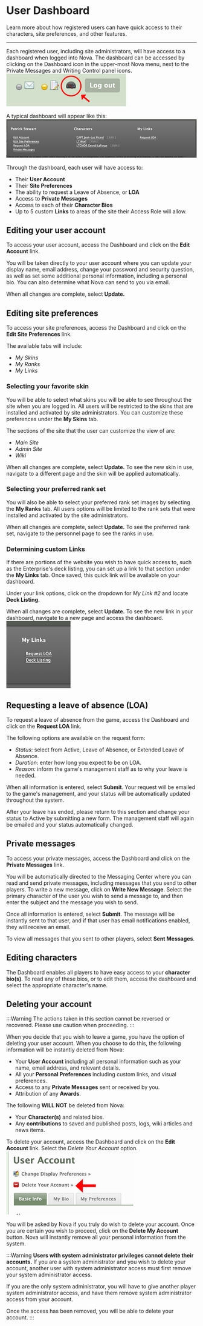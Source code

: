 # User Dashboard

Learn more about how registered users can have quick access to their characters, site preferences, and other features.

---

Each registered user, including site administrators, will have access to a dashboard when logged into Nova. The dashboard can be accessed by clicking on the Dashboard icon in the upper-most Nova menu, next to the Private Messages and Writing Control panel icons.
![Dashboard location](/images/docs/2.6/using-dashboard/dashboard-location.png)

A typical dashboard will appear like this:
![Dashboard location](/images/docs/2.6/using-dashboard/dashboard.png)

Through the dashboard, each user will have access to:
- Their **User Account**
- Their **Site Preferences**
- The ability to request a Leave of Absence, or **LOA**
- Access to **Private Messages**
- Access to each of their **Character Bios**
- Up to 5 custom **Links** to areas of the site their Access Role will allow.

## Editing your user account

To access your user account, access the Dashboard and click on the **Edit Account** link.

You will be taken directly to your user account where you can update your display name, email address, change your password and security question, as well as set some additional personal information, including a personal bio. You can also determine what Nova can send to you via email.

When all changes are complete, select **Update.**

## Editing site preferences

To access your site preferences, access the Dashboard and click on the **Edit Site Preferences** link.

The available tabs will include:
- *My Skins*
- *My Ranks*
- *My Links*

### Selecting your favorite skin

You will be able to select what skins you will be able to see throughout the site when you are logged in. All users will be restricted to the skins that are installed and activated by site administrators. You can customize these preferences under the **My Skins** tab.

The sections of the site that the user can customize the view of are:
- *Main Site*
- *Admin Site*
- *Wiki*

When all changes are complete, select **Update.** To see the new skin in use, navigate to a different page and the skin will be applied automatically.

### Selecting your preferred rank set

You will also be able to select your preferred rank set images by selecting the **My Ranks** tab. All users options will be limited to the rank sets that were installed and activated by the site administrators.

When all changes are complete, select **Update.** To see the preferred rank set, navigate to the personnel page to see the ranks in use.

### Determining custom Links

If there are portions of the website you wish to have quick access to, such as the Enterprise's deck listing, you can set up a link to that section under the **My Links** tab. Once saved, this quick link will be available on your dashboard.

Under your link options, click on the dropdown for *My Link #2* and locate **Deck Listing**.

When all changes are complete, select **Update.** To see the new link in your dashboard, navigate to a new page and access the dashboard.
![Custom links](/images/docs/2.6/using-dashboard/dashboard-mylinks.png)

## Requesting a leave of absence (LOA)

To request a leave of absence from the game, access the Dashboard and click on the **Request LOA** link.

The following options are available on the request form:

- *Status*: select from Active, Leave of Absence, or Extended Leave of Absence.
- *Duration*: enter how long you expect to be on LOA.
- *Reason:* inform the game's management staff as to why your leave is needed.

When all information is entered, select **Submit**. Your request will be emailed to the game's management, and your status will be automatically updated throughout the system.

After your leave has ended, please return to this section and change your status to Active by submitting a new form. The management staff will again be emailed and your status automatically changed.

## Private messages

To access your private messages, access the Dashboard and click on the **Private Messages** link.

You will be automatically directed to the Messaging Center where you can read and send private messages, including messages that you send to other players. To write a new message, click on **Write New Message**. Select the primary character of the user you wish to send a message to, and then enter the subject and the message you wish to send.

Once all information is entered, select **Submit**. The message will be instantly sent to that user, and if that user has email notifications enabled, they will receive an email.

To view all messages that you sent to other players, select **Sent Messages**.

## Editing characters

The Dashboard enables all players to have easy access to your **character bio(s)**. To read any of these bios, or to edit them, access the dashboard and select the appropriate character's name.

## Deleting your account

:::Warning
The actions taken in this section cannot be reversed or recovered. Please use caution when proceeding.
:::

When you decide that you wish to leave a game, you have the option of deleting your user account. When you choose to do this, the following information will be instantly deleted from Nova:

- Your **User Account** including all personal information such as your name, email address, and relevant details.
- All your **Personal Preferences** including custom links, and visual preferences.
- Access to any **Private Messages** sent or received by you.
- Attribution of any **Awards**.

The following **WILL NOT** be deleted from Nova:

- Your **Character(s)** and related bios.
- Any **contributions** to saved and published posts, logs, wiki articles and news items.

To delete your account, access the Dashboard and click on the **Edit Account** link. Select the *Delete Your Account* option.
![Delete your account](/images/docs/2.6/using-dashboard/dashboard-delete.png)

You will be asked by Nova if you truly do wish to delete your account. Once you are certain you wish to proceed, click on the **Delete My Account** button. Nova will instantly remove all your personal information from the system.

:::Warning
**Users with system administrator privileges cannot delete their accounts.** If you are a system administrator and you wish to delete your account, another user with system administrator access must first remove your system administrator access.

If you are the only system administrator, you will have to give another player system administrator access, and have them remove system administrator access from your account.

Once the access has been removed, you will be able to delete your account.
:::
